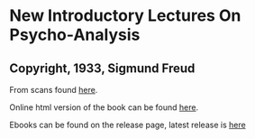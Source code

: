 # New Introductory Lectures On Psycho-Analysis #

## Copyright, 1933, Sigmund Freud ##

From scans found [here](https://archive.org/details/in.ernet.dli.2015.49982).

Online html version of the book can be found [here](https://czerwonamaupa.github.io/New-Introductory-Lectures-On-Psycho-Analysis).

Ebooks can be found on the release page, latest release is [here](https://github.com/czerwonamaupa/New-Introductory-Lectures-On-Psycho-Analysis/releases/tag/v1.1)
